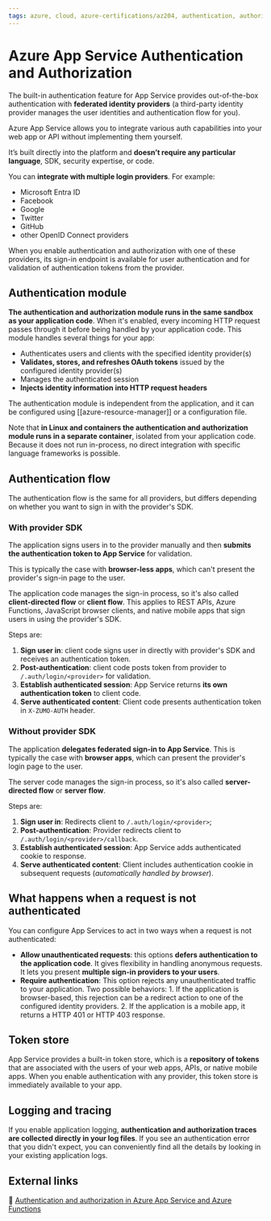 ```yaml
---
tags: azure, cloud, azure-certifications/az204, authentication, authorization, azure-app-services
---
```


# Azure App Service Authentication and Authorization

The built-in authentication feature for App Service provides out-of-the-box authentication with **federated identity providers** (a third-party identity provider manages the user identities and authentication flow for you).

Azure App Service allows you to integrate various auth capabilities into your web app or API without implementing them yourself.

It’s built directly into the platform and **doesn’t require any particular language**, SDK, security expertise, or code.

You can **integrate with multiple login providers**. For example:

- Microsoft Entra ID
- Facebook
- Google
- Twitter
- GitHub
- other OpenID Connect providers

When you enable authentication and authorization with one of these providers, its sign-in endpoint is available for user authentication and for validation of authentication tokens from the provider.

## Authentication module

**The authentication and authorization module runs in the same sandbox as your application code**. When it's enabled, every incoming HTTP request passes through it before being handled by your application code. This module handles several things for your app:

- Authenticates users and clients with the specified identity provider(s)
- **Validates, stores, and refreshes OAuth tokens** issued by the configured identity provider(s)
- Manages the authenticated session
- **Injects identity information into HTTP request headers**

The authentication module is independent from the application, and it can be configured using [[azure-resource-manager]] or a configuration file.

Note that **in Linux and containers the authentication and authorization module runs in a separate container**, isolated from your application code. Because it does not run in-process, no direct integration with specific language frameworks is possible.

## Authentication flow

The authentication flow is the same for all providers, but differs depending on whether you want to sign in with the provider's SDK.

### With provider SDK

 The application signs users in to the provider manually and then **submits the authentication token to App Service** for validation.

 This is typically the case with **browser-less apps**, which can't present the provider's sign-in page to the user.

 The application code manages the sign-in process, so it's also called **client-directed flow** or **client flow**. This applies to REST APIs, Azure Functions, JavaScript browser clients, and native mobile apps that sign users in using the provider's SDK.

Steps are:

1. **Sign user in**: client code signs user in directly with provider's SDK and receives an authentication token.
2. **Post-authentication**: client code posts token from provider to `/.auth/login/<provider>` for validation.
3. **Establish authenticated session**: App Service returns **its own authentication token** to client code.
4. **Serve authenticated content**: Client code presents authentication token in `X-ZUMO-AUTH` header.

### Without provider SDK

The application **delegates federated sign-in to App Service**. This is typically the case with **browser apps**, which can present the provider's login page to the user.

The server code manages the sign-in process, so it's also called **server-directed flow** or **server flow**.

Steps are:

1. **Sign user in**: Redirects client to `/.auth/login/<provider>`;
2. **Post-authentication**: Provider redirects client to `/.auth/login/<provider>/callback`.
3. **Establish authenticated session**: App Service adds authenticated cookie to response.
4. **Serve authenticated content**: Client includes authentication cookie in subsequent requests (*automatically handled by browser*).

## What happens when a request is not authenticated

You can configure App Services to act in two ways when a request is not authenticated:

- **Allow unauthenticated requests**: this options **defers authentication to the application code**. It gives flexibility in handling anonymous requests. It lets you present **multiple sign-in providers to your users**.
- **Require authentication**: This option rejects any unauthenticated traffic to your application. Two possible behaviors:
        1. If the application is browser-based, this rejection can be a redirect action to one of the configured identity providers.
        2. If the application is a mobile app, it returns a HTTP 401 or HTTP 403 response.

## Token store

App Service provides a built-in token store, which is a **repository of tokens** that are associated with the users of your web apps, APIs, or native mobile apps. When you enable authentication with any provider, this token store is immediately available to your app.

## Logging and tracing

If you enable application logging, **authentication and authorization traces are collected directly in your log files**. If you see an authentication error that you didn't expect, you can conveniently find all the details by looking in your existing application logs.

## External links

🔗 [Authentication and authorization in Azure App Service and Azure Functions](https://learn.microsoft.com/en-us/azure/app-service/overview-authentication-authorization)
